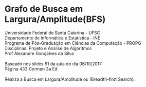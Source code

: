 # Grafo de Busca em Largura/Amplitude(BFS)
Universidade Federal de Santa Catarina - UFSC<br>
Departamento de Informática e Estatística - INE<br>
Programa de Pós-Graduação em Ciências da Computação - PROPG<br>
Disciplinas: Projeto e Análise de Algoritmos<br>
Prof Alexandre Gonçalves da Silva <br>
<br>
Baseado nos slides 51 da aula do dia 06/10/2017<br>
Página 433 Cormen 3a Ed<br>
<br>
Realiza a Busca em Largura/Amplitude ou (Breadth-first Search).<br>